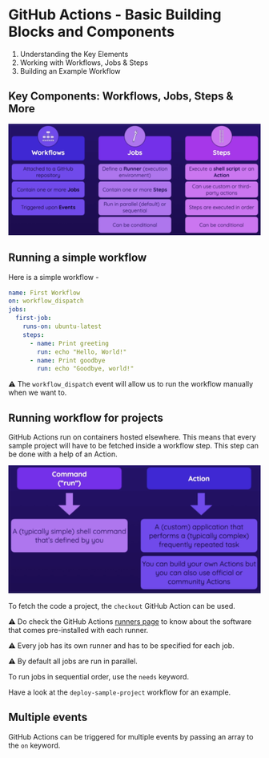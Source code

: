 # GitHub Actions - Basic Building Blocks and Components

1. Understanding the Key Elements 
1. Working with Workflows, Jobs & Steps 
1. Building an Example Workflow

## Key Components: Workflows, Jobs, Steps & More

<p align="center"><img src ="images/key-components.png" /></p>

## Running a simple workflow

Here is a simple workflow - 

```yaml
name: First Workflow
on: workflow_dispatch
jobs:
  first-job:
    runs-on: ubuntu-latest
    steps:
      - name: Print greeting
        run: echo "Hello, World!"
      - name: Print goodbye
        run: echo "Goodbye, world!"
```

:warning: The `workflow_dispatch` event will allow us to run the workflow manually when we want to.

## Running workflow for projects

GitHub Actions run on containers hosted elsewhere. This means that every sample project will have to be fetched inside a workflow step. This step can be done with a help of an Action.

<p align="center"><img src ="images/action.png" /></p>

To fetch the code a project, the `checkout` GitHub Action can be used.

:warning: Do check the GitHub Actions [runners page](https://docs.github.com/en/actions/using-github-hosted-runners/about-github-hosted-runners) to know about the software that comes pre-installed with each runner.

:warning: Every job has its own runner and has to be specified for each job.

:warning: By default all jobs are run in parallel.

To run jobs in sequential order, use the `needs` keyword.

Have a look at the `deploy-sample-project` workflow for an example.

## Multiple events

GitHub Actions can be triggered for multiple events by passing an array to the `on` keyword.
